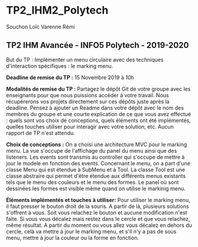 # TP2_IHM2_Polytech
Souchon Loïc 
Varenne Rémi

## TP2 IHM Avancée - INFO5 Polytech - 2019-2020

But du TP : Implémenter un menu circulaire avec des techniques d'interaction spécifiques : le marking menu.

**Deadline de remise du TP :** 15 Novembre 2019 à *10h*

**Modalités de remise du TP :** Partagez le dépôt Git de votre groupe avec les enseignants pour que nous puissions accéder à votre travail. Nous récupérerons vos projets directement sur ces dépôts juste après la deadline. 
Pensez à ajouter un Readme dans votre dépôt avec le nom des membres du groupe et une courte explication de ce que vous avez effectué : quels sont vos choix de conceptions, quels éléments ont été implémentés, quelles touches utiliser pour interagir avec votre solution, etc. Aucun rapport de TP n'est attendu.

**Choix de conceptions :** On a choisi une architecture MVC pour le marking menu. La vue s'occupe de l'affichage du panel du menu ainsi que des listeners. Les events sont transmis au controller qui s'occupe de mettre à jour le modele en fonction des events. Concernant le menu, on a part d'une classe Menu qui est étendue à SubMenu et à Tool. La classe Tool est une classe abstraire qui permet d'être étendue aux différents menus existants tels que le menu des couleurs et le menu des formes. Le panel où sont dessinées les formes est visible même quand on utilise le markinig menu. 

**Éléments implémentés et touches à utiliser:** Pour utiliser le marking menu, il faut presser le bouton droit de la souris. A partir de là, plusieurs solutions s'offrent à vous. Soit vous relachez le bouton et aucune modification n'est faite. Si vous vous décalez mais restez dans le cercle et que vous relachez, même résultat. A partir du moment ou vous allez vous décalez en dehors du cercle, celà va mettre à jour le marking menu, et s'il n'y a pas de sous menu, mettre à jour la couleur ou la forme en fonction. 
